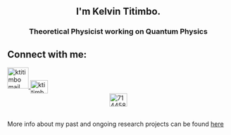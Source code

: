 <h2 align=center>I'm Kelvin Titimbo.</h2>
<h3 align=center>Theoretical Physicist working on Quantum Physics</h3>


<h2 align="left">Connect with me:</h2> 
<p align="left">
<a href="mailto: titimbo@caltech.edu" target="blank"><img width="48" height="48" src="https://img.icons8.com/pulsar-color/48/new-post.png" alt="ktitimbo mail"/>
</a>
<a href="https://linkedin.com/in/ktitimbo" rel="noopener noreferrer" target="_blank"><img align="center" src="https://raw.githubusercontent.com/rahuldkjain/github-profile-readme-generator/master/src/images/icons/Social/linked-in-alt.svg" alt="ktitimbo" height="30" width="40" /></a>
<a href="https://stackoverflow.com/users/7144583" rel="noopener noreferrer" target="_blank"><img style="display: block; margin: 0 auto;" src="https://raw.githubusercontent.com/rahuldkjain/github-profile-readme-generator/master/src/images/icons/Social/stack-overflow.svg" alt="7144583" height="30" width="40" /></a>
<br>




<!--
**ktitimbo/ktitimbo** is a ✨ _special_ ✨ repository because its `README.md` (this file) appears on your GitHub profile.

Here are some ideas to get you started:

- 🔭 I’m currently working on ...
- 🌱 I’m currently learning ...
- 👯 I’m looking to collaborate on ...
- 🤔 I’m looking for help with ...
- 💬 Ask me about ...
- 📫 How to reach me: ...
- 😄 Pronouns: ...
- ⚡ Fun fact: ...
-->

More info about my past and ongoing research projects can be found <a href="https://ktitimbo.github.io/" target="_blank">here</a>
